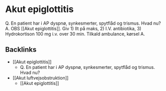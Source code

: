 # Akut epiglottitis
Q. En patient har i AP dyspnø, synkesmerter, spytflåd og trismus. Hvad nu?
A. OBS [[Akut epiglottitis]]. Giv 1) Ilt på maks, 2) I.V. antibiotika, 3) Hydrokortison 100 mg i.v. over 30 min. Tilkald ambulance, kørsel A.

## Backlinks
* [[Akut epiglottitis]]
	* Q. En patient har i AP dyspnø, synkesmerter, spytflåd og trismus. Hvad nu?
* [[Akut luftvejsobstruktion]]
	* [[Akut epiglottitis]]

<!-- #anki/tag/med/gp #anki/deck/Medicine #anki/tag/med/Infectious -->

<!-- {BearID:87A1AB5F-985C-4DF3-9054-06EB7D22CEC1-30450-00003A93A58E3419} -->
